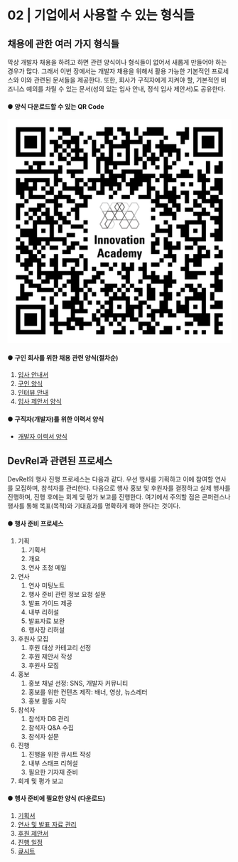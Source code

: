 # 02 \| 기업에서 사용할 수 있는 형식들

## 채용에 관한 여러 가지 형식들

막상 개발자 채용을 하려고 하면 관련 양식이나 형식들이 없어서 새롭게 만들어야 하는 경우가 많다. 그래서 이번 장에서는 개발자 채용을 위해서 활용 가능한 기본적인 프로세스와 이와 관련된 문서들을 제공한다. 또한, 회사가 구직자에게 지켜야 할, 기본적인 비즈니스 예의를 차릴 수 있는 문서\(성의 있는 입사 안내, 정식 입사 제안서\)도 공유한다.

#### ● 양식 다운로드할 수 있는 QR Code

![](../.gitbook/assets/tech-hr_qr_download.png)

#### ● 구인 회사를 위한 채용 관련 양식\(절차순\)

1. [입사 안내서](https://github.com/innovationacademy-kr/tech-hr/blob/master/download/recruit/1_Greeting_Mail.pdf)
2. [구인 양식](https://github.com/innovationacademy-kr/tech-hr/blob/master/download/recruit/1_Resume_v1.pdf)
4. [인터뷰 안내](https://github.com/innovationacademy-kr/tech-hr/blob/master/download/recruit/4_Interview_mail.pdf)
5. [입사 제안서 양식](https://github.com/innovationacademy-kr/tech-hr/blob/master/download/recruit/5_Adminssion_mail.pdf)

#### ● 구직자\(개발자\)를 위한 이력서 양식

* [개발자 이력서 양식](https://github.com/innovationacademy-kr/tech-hr/blob/master/download/recruit/2_Resume_v2.pdf)

## DevRel과 관련된 프로세스

DevRel의 행사 진행 프로세스는 다음과 같다. 우선 행사를 기획하고 이에 참여할 연사를 모집하며, 참석자를 관리한다. 다음으로 행사 홍보 및 후원자를 결정하고 실제 행사를 진행하며, 진행 후에는 회계 및 평가 보고를 진행한다. 여기에서 주의할 점은 콘퍼런스나 행사를 통해 목표\(목적\)와 기대효과를 명확하게 해야 한다는 것이다.

#### ● 행사 준비 프로세스

1. 기획 
   1. 기획서
   2. 개요 
   3. 연사 초청 메일 
2. 연사 
   1. 연사 미팅노트 
   2. 행사 준비 관련 정보 요청 설문 
   3. 발표 가이드 제공
   4. 내부 리허설
   5. 발표자료 보완
   6. 행사장 리허설
3. 후원사 모집
   1. 후원 대상 카테고리 선정
   2. 후원 제안서 작성
   3. 후원사 모집
4. 홍보
   1. 홍보 채널 선정: SNS, 개발자 커뮤니티
   2. 홍보를 위한 컨텐츠 제작: 배너, 영상, 뉴스레터
   3. 홍보 활동 시작
5. 참석자 
   1. 참석자 DB 관리 
   2. 참석자 Q&A 수집
   3. 참석자 설문
6. 진행 
   1. 진행을 위한 큐시트 작성
   2. 내부 스태프 리허설
   3. 필요한 기자재 준비
7. 회계 및 평가 보고

#### ● 행사 준비에 필요한 양식 (다운로드)

1. [기획서](https://github.com/innovationacademy-kr/tech-hr/blob/master/download/event/1_Planning_OKKYCON_2021.pdf)
2. [연사 및 발표 자료 관리](https://github.com/innovationacademy-kr/tech-hr/blob/master/download/event/4_Speaker_OKKYCON_2021.xlsx)
3. [후원 제안서](https://github.com/innovationacademy-kr/tech-hr/blob/master/download/event/3_Sponsor_OKKYCON_2021.pdf)
4. [진행 일정](https://github.com/innovationacademy-kr/tech-hr/blob/master/download/event/2_Scheduling_OKKYCON_2021.xlsx)
5. [큐시트](https://github.com/innovationacademy-kr/tech-hr/blob/master/download/event/5_Qsheet_OKKYCON_2021.xlsx)
